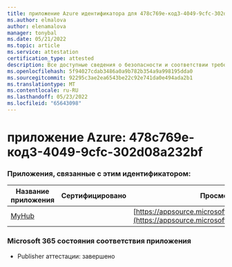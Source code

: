 ```yaml
---
title: приложение Azure идентификатора для 478c769e-код3-4049-9cfc-302d08a232bf
ms.author: elmalova
author: elenamalova
manager: tonybal
ms.date: 05/21/2022
ms.topic: article
ms.service: attestation
certification_type: attested
description: Все доступные сведения о безопасности и соответствии требованиям для 478c769e-код3-4049-9cfc-302d08a232bf.
ms.openlocfilehash: 5f94027cdab3486a0a9b782b354a9a998195dda0
ms.sourcegitcommit: 92295c3ae2ea6543be22c92e741da0e494ada2b1
ms.translationtype: MT
ms.contentlocale: ru-RU
ms.lasthandoff: 05/23/2022
ms.locfileid: "65643098"
---
```

# <a name="azure-app-id-478c769e-bab3-4049-9cfc-302d08a232bf"></a>приложение Azure: 478c769e-код3-4049-9cfc-302d08a232bf


### <a name="apps-associated-with-this-id"></a>Приложения, связанные с этим идентификатором:
| **Название приложения** | **Сертифицировано** | **Просмотр в AppSource** |
|--------------|---------------|-----------------------|
| [MyHub](../forward/WA200000726.md) |  | [https://appsource.microsoft.com/product/office/WA200000726](https://appsource.microsoft.com/product/office/WA200000726) |

### <a name="microsoft-365-app-compliance-status"></a>Microsoft 365 состояния соответствия приложения
- Publisher аттестации: завершено
